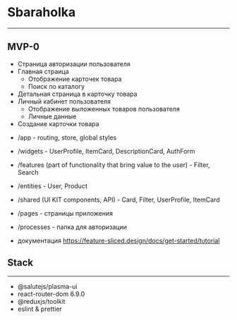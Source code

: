 # Sbaraholka
***
## MVP-0

* Страница авторизации пользователя
* Главная страица
    * Отображение карточек товара
    * Поиск по каталогу
* Детальная страница в карточку товара
* Личный кабинет пользователя
    * Отображение выложенных товаров пользователя
    * Личные данные
* Создание карточки товара


- /app - routing, store, global styles
-  /widgets - UserProfile, ItemCard, DescriptionCard, AuthForm
- /features (part of functionality that bring value to the user) - Filter, Search
-  /entities - User, Product
-  /shared (UI KIT components, API) - Card, Filter, UserProfile, ItemCard
-  /pages - страницы приложения
-  /processes - папка для авторизации 

-  документация https://feature-sliced.design/docs/get-started/tutorial
## Stack
***
* @salutejs/plasma-ui
* react-router-dom 6.9.0
* @reduxjs/toolkit
* eslint & prettier

